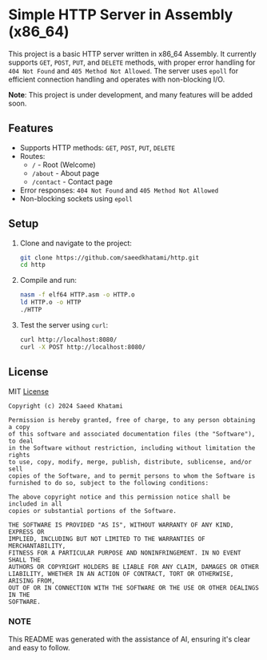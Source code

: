 # Simple HTTP Server in Assembly (x86_64)

This project is a basic HTTP server written in x86_64 Assembly. It currently supports `GET`, `POST`, `PUT`, and `DELETE` methods, with proper error handling for `404 Not Found` and `405 Method Not Allowed`. The server uses `epoll` for efficient connection handling and operates with non-blocking I/O.

**Note**: This project is under development, and many features will be added soon.

## Features

- Supports HTTP methods: `GET`, `POST`, `PUT`, `DELETE`
- Routes:
  - `/` - Root (Welcome)
  - `/about` - About page
  - `/contact` - Contact page
- Error responses: `404 Not Found` and `405 Method Not Allowed`
- Non-blocking sockets using `epoll`

## Setup

1. Clone and navigate to the project:
    ```bash
    git clone https://github.com/saeedkhatami/http.git
    cd http
    ```

2. Compile and run:
    ```bash
    nasm -f elf64 HTTP.asm -o HTTP.o
    ld HTTP.o -o HTTP
    ./HTTP
    ```

3. Test the server using `curl`:
    ```bash
    curl http://localhost:8080/
    curl -X POST http://localhost:8080/
    ```

## License

MIT [License](License)

```text
Copyright (c) 2024 Saeed Khatami

Permission is hereby granted, free of charge, to any person obtaining a copy
of this software and associated documentation files (the "Software"), to deal
in the Software without restriction, including without limitation the rights
to use, copy, modify, merge, publish, distribute, sublicense, and/or sell
copies of the Software, and to permit persons to whom the Software is
furnished to do so, subject to the following conditions:

The above copyright notice and this permission notice shall be included in all
copies or substantial portions of the Software.

THE SOFTWARE IS PROVIDED "AS IS", WITHOUT WARRANTY OF ANY KIND, EXPRESS OR
IMPLIED, INCLUDING BUT NOT LIMITED TO THE WARRANTIES OF MERCHANTABILITY,
FITNESS FOR A PARTICULAR PURPOSE AND NONINFRINGEMENT. IN NO EVENT SHALL THE
AUTHORS OR COPYRIGHT HOLDERS BE LIABLE FOR ANY CLAIM, DAMAGES OR OTHER
LIABILITY, WHETHER IN AN ACTION OF CONTRACT, TORT OR OTHERWISE, ARISING FROM,
OUT OF OR IN CONNECTION WITH THE SOFTWARE OR THE USE OR OTHER DEALINGS IN THE
SOFTWARE.
```

### NOTE

This README was generated with the assistance of AI, ensuring it's clear and easy to follow.
